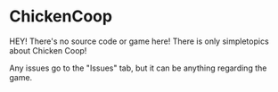 # ChickenCoop
HEY! There's no source code or game here! There is only simpletopics about Chicken Coop!

Any issues go to the "Issues" tab, but it can be anything regarding the game.
